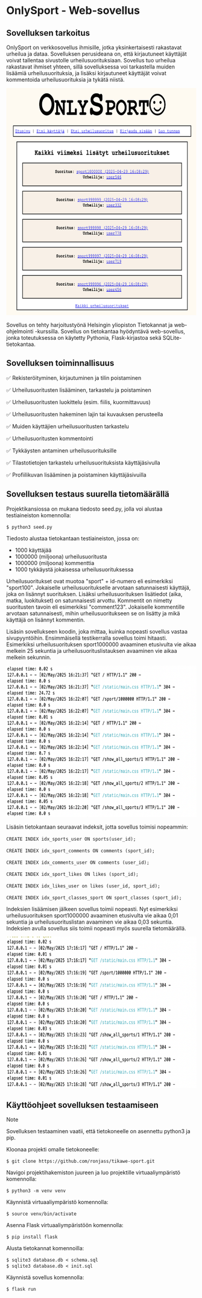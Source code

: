 # OnlySport - Web-sovellus

## Sovelluksen tarkoitus

OnlySport on verkkosovellus ihmisille, jotka yksinkertaisesti rakastavat urheilua ja dataa. Sovelluksen perusideana on, että kirjautuneet käyttäjät voivat tallentaa sivustolle urheilusuorituksiaan. Sovellus tuo urheilua rakastavat ihmiset yhteen, sillä sovelluksessa voi tarkastella muiden lisäämiä urheilusuorituksia, ja lisäksi kirjautuneet käyttäjät voivat kommentoida urheilusuorituksia ja tykätä niistä.

<img src=https://github.com/ronjass/tikawe-sport/blob/main/media/frontpage.png alt="Sovelluksen etusivu" height="600px"/>

Sovellus on tehty harjoitustyönä Helsingin yliopiston Tietokannat ja web-ohjelmointi -kurssilla. Sovellus on tietokantaa hyödyntävä web-sovellus, jonka toteutuksessa on käytetty Pythonia, Flask-kirjastoa sekä SQLite-tietokantaa.

## Sovelluksen toiminnallisuus

✅ Rekisteröityminen, kirjautuminen ja tilin poistaminen

✅ Urheilusuoritusten lisääminen, tarkastelu ja poistaminen

✅ Urheilusuoritusten luokittelu (esim. fiilis, kuormittavuus)

✅ Urheilusuoritusten hakeminen lajin tai kuvauksen perusteella

✅ Muiden käyttäjien urheilusuoritusten tarkastelu

✅ Urheilusuoritusten kommentointi

✅ Tykkäysten antaminen urheilusuorituksille

✅ Tilastotietojen tarkastelu urheilusuorituksista käyttäjäsivulla

✅ Profiilikuvan lisääminen ja poistaminen käyttäjäsivuilla

## Sovelluksen testaus suurella tietomäärällä

Projektikansiossa on mukana tiedosto seed.py, jolla voi alustaa testiaineiston komennolla:
```
$ python3 seed.py
```

Tiedosto alustaa tietokantaan testiaineiston, jossa on:

- 1000 käyttäjää
- 1000000 (miljoona) urheilusuoritusta
- 1000000 (miljoona) kommenttia
- 1000 tykkäystä jokaisessa urheilusuorituksessa

Urheilusuoritukset ovat muotoa "sport" + id-numero eli esimerkiksi "sport100". Jokaiselle urheilusuoritukselle arvotaan satunnaisesti käyttäjä, joka on lisännyt suorituksen. Lisäksi urheilusuorituksen lisätiedot (aika, matka, luokitukset) on satunnaisesti arvottu. Kommentit on nimetty suoritusten tavoin eli esimerkiksi "comment123". Jokaiselle kommentille arvotaan satunnaisesti, mihin urheilusuoritukseen se on lisätty ja mikä käyttäjä on lisännyt kommentin.

Lisäsin sovellukseen koodin, joka mittaa, kuinka nopeasti sovellus vastaa sivupyyntöihin. Ensimmäisellä testikerralla sovellus toimi hitaasti. Esimerkiksi urheilusuorituksen sport1000000 avaaminen etusivulta vie aikaa melkein 25 sekuntia ja urheilusuorituslistauksen avaaminen vie aikaa melkein sekunnin.

<img src=https://github.com/ronjass/tikawe-sport/blob/main/media/big_data_testing.png alt="Sivupyyntöjen ajanmittaus ilman indeksejä" height="400xp"/>

Lisäsin tietokantaan seuraavat indeksit, jotta sovellus toimisi nopeammin:

`CREATE INDEX idx_sports_user ON sports(user_id);`

`CREATE INDEX idx_sport_comments ON comments (sport_id);`

`CREATE INDEX idx_comments_user ON comments (user_id);`

`CREATE INDEX idx_sport_likes ON likes (sport_id);`

`CREATE INDEX idx_likes_user on likes (user_id, sport_id);`

`CREATE INDEX idx_sport_classes_sport ON sport_classes (sport_id);`

Indeksien lisäämisen jälkeen sovellus toimii nopeasti. Nyt esimerkiksi urheilusuorituksen sport1000000 avaaminen etusivulta vie aikaa 0,01 sekuntia ja urheilusuorituslistan avaaminen vie aikaa 0,03 sekuntia. Indeksien avulla sovellus siis toimii nopeasti myös suurella tietomäärällä.

<img src=https://github.com/ronjass/tikawe-sport/blob/main/media/big_data_testing_idx.png alt="Sivupyyntöjen ajanmittaus indekseillä" height="400xp"/>

## Käyttöohjeet sovelluksen testaamiseen

> [!NOTE]
> Sovelluksen testaaminen vaatii, että tietokoneelle on asennettu python3 ja pip.

Kloonaa projekti omalle tietokoneelle:
```
$ git clone https://github.com/ronjass/tikawe-sport.git
```
Navigoi projektihakemiston juureen ja luo projektille virtuaaliympäristö komennolla:
```
$ python3 -m venv venv
```
Käynnistä virtuaaliympäristö komennolla:
```
$ source venv/bin/activate
```
Asenna Flask virtuaaliympäristöön komennolla:
```
$ pip install flask
```
Alusta tietokannat komennoilla:
```
$ sqlite3 database.db < schema.sql
$ sqlite3 database.db < init.sql
```
Käynnistä sovellus komennolla:
```
$ flask run
```
